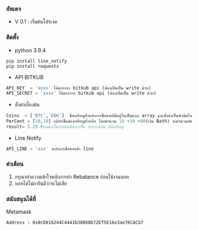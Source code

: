 ### อัพเดจ
* V 0.1 : เริ่มต้นโปรเจค
### ติดตั้ง
* python 3.9.4
```
pip install line_notify
pip install requests
```
* API BITKUB
```py
API_KEY  = 'xxxx' ได้มากจาก bitkub api (ต้องเปิดเป็น write ด้วย)
API_SECRET = 'xxxx' ได้มากจาก bitkub api (ต้องเปิดเป็น write ด้วย)
```
*  ตั้งค่าเบื้องต้น
```py
Coins  = ['BTC','DOG']  ชื่อเหรียญที่จะทำการซื้อขายที่มีอยู่ในเป็นแบบ array และตั้งค่าเป็นตัวพิมใหญ่เช่น
PerCent = [10,10] เปอร์เซ็นของเหรียญที่จะถือ โดยคำนวน 10 +10 +80(เงิน Bath) จะคำนวนอัตโนมัติ ควรรวมเหรียญและเงินไม่เกิน 100
result= 5.25 #ผลต่างในการดำเนินการซ่ื้อ ระหว่างเงิน กับเหรียญ
```
*  Line Notify 
```py
API_LINE = 'xxx' จะส่งการซื้อขายเข้า line
```
### คำเตือน
1. กรุณาทำความเข้าใจหลักการทำ Rebalance ก่อนใช้งานบอท
2. บอทได้ไม่การันตีว่าจะไม่เสีย

### สนับสนุนได้ที่
Metamask
```
Address : 0x0cD816244C4441b38060D72Ef5E16e3ae76CACb7
```
